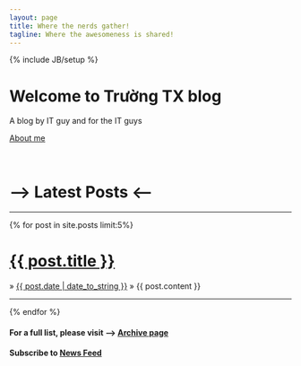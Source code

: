 ```yaml
---
layout: page
title: Where the nerds gather!
tagline: Where the awesomeness is shared!
---
```

{% include JB/setup %}

<div class="hero-unit">
  <h1 id="unicode-item">Welcome to Trường TX blog</h1>
  <p>A blog by IT guy and for the IT guys</p>
  <p><a class="btn btn-primary btn-large" href="/about.html">About me</a></p>
</div>

<p>&nbsp;</p>

<h1>--&gt; Latest Posts &lt;--</h1>
<hr/>
{% for post in site.posts limit:5%}
<h1><a href="{{ BASE_PATH }}{{ post.url }}" class="index-post-title">{{ post.title }}</a></h1>
&raquo; <span><u>{{ post.date | date_to_string }}</u></span>
&raquo; {{ post.content }}
<hr/>
{% endfor %}

#### For a full list, please visit --> [Archive page](/archive.html)

#### Subscribe to [News Feed](/atom.xml)
